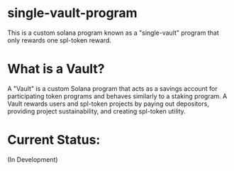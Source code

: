 # single-vault-program
This is a custom solana program known as a "single-vault" program that only rewards one spl-token reward. 


# What is a Vault?
A "Vault" is a custom Solana program that acts as a savings account for participating token programs and behaves similarly to a staking program. A Vault rewards users and spl-token projects by paying out depositors, providing project sustainability, and creating spl-token utility.

# Current Status:
(In Development)